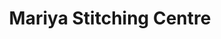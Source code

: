 ---
title: "Mariya Stitching Centre"
url: /thiruvananthapuram/mariya-stitching-centre/
shop: Schneiderei
---